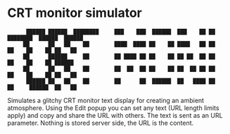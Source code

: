 # CRT monitor simulator

```
      ██████ ██████  ████████     ███    ███  ██████  ███    ██ ██ ████████  ██████  ██████
     ██      ██   ██    ██        ████  ████ ██    ██ ████   ██ ██    ██    ██    ██ ██   ██
     ██      ██████     ██        ██ ████ ██ ██    ██ ██ ██  ██ ██    ██    ██    ██ ██████
     ██      ██   ██    ██        ██  ██  ██ ██    ██ ██  ██ ██ ██    ██    ██    ██ ██   ██
      ██████ ██   ██    ██        ██      ██  ██████  ██   ████ ██    ██     ██████  ██   ██
```

Simulates a glitchy CRT monitor text display for creating an ambient atmosphere.
Using the Edit popup you can set any text (URL length limits apply) and copy and share the URL with others.
The text is sent as an URL parameter. Nothing is stored server side, the URL is the content.

